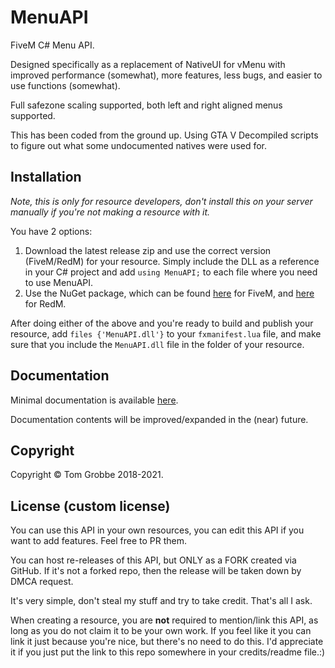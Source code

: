 # MenuAPI

FiveM C# Menu API.

Designed specifically as a replacement of NativeUI for vMenu with improved performance (somewhat), more features, less bugs, and easier to use functions (somewhat).

Full safezone scaling supported, both left and right aligned menus supported.

This has been coded from the ground up. Using GTA V Decompiled scripts to figure out what some undocumented natives were used for.

## Installation

_Note, this is only for resource developers, don't install this on your server manually if you're not making a resource with it._

You have 2 options:

1. Download the latest release zip and use the correct version (FiveM/RedM) for your resource. Simply include the DLL as a reference in your C# project and add `using MenuAPI;` to each file where you need to use MenuAPI.
2. Use the NuGet package, which can be found [here](https://www.nuget.org/packages/MenuAPI.FiveM/) for FiveM, and [here](https://www.nuget.org/packages/MenuAPI.RedM/) for RedM.

After doing either of the above and you're ready to build and publish your resource, add `files {'MenuAPI.dll'}` to your `fxmanifest.lua` file, and make sure that you include the `MenuAPI.dll` file in the folder of your resource.

## Documentation

Minimal documentation is available [here](https://docs.vespura.com/mapi).

Documentation contents will be improved/expanded in the (near) future.

## Copyright

Copyright © Tom Grobbe 2018-2021.

## License (custom license)

You can use this API in your own resources, you can edit this API if you want to add features. Feel free to PR them.

You can host re-releases of this API, but ONLY as a FORK created via GitHub. If it's not a forked repo, then the release will be taken down by DMCA request.

It's very simple, don't steal my stuff and try to take credit. That's all I ask.

When creating a resource, you are **not** required to mention/link this API, as long as you do not claim it to be your own work.
If you feel like it you can link it just because you're nice, but there's no need to do this. I'd appreciate it if you just put the link to this repo somewhere in your credits/readme file.:)
